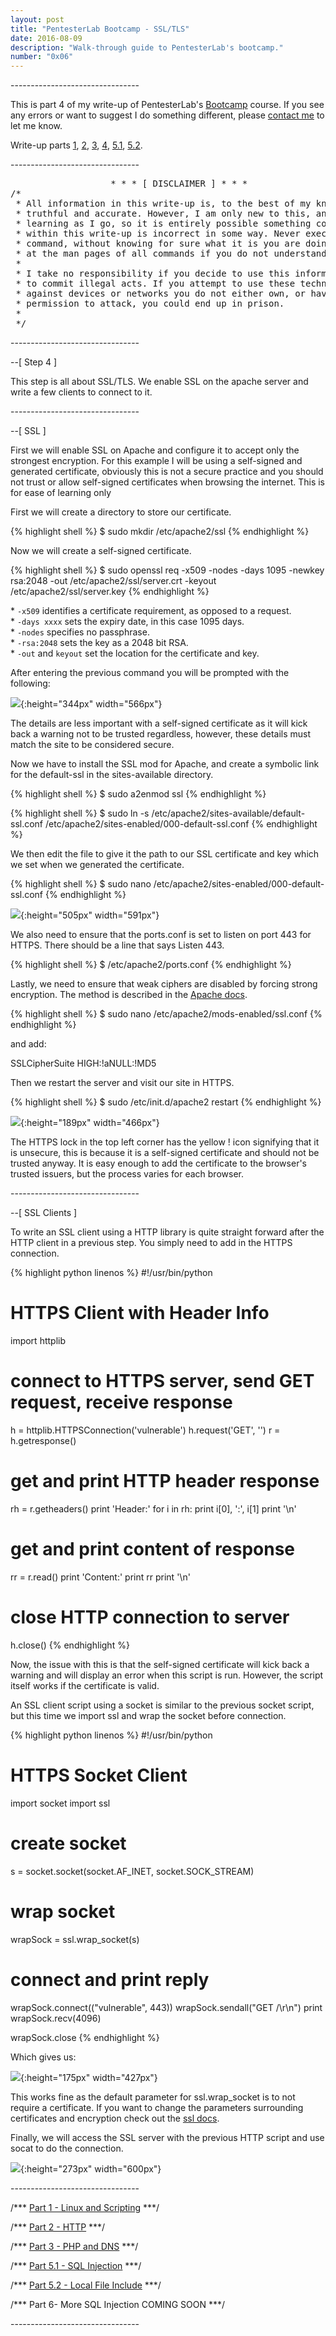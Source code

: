 ```yaml
---
layout: post
title: "PentesterLab Bootcamp - SSL/TLS"
date: 2016-08-09
description: "Walk-through guide to PentesterLab's bootcamp."
number: "0x06"
---
```

\-\-\-\-\-\-\-\-\-\-\-\-\-\-\-\-\-\-\-\-\-\-\-\-\-\-\-\-\-\-\-\-

This is part 4 of my write-up of PentesterLab's [Bootcamp](https://pentesterlab.com/bootcamp) course. If you see any errors or want to suggest I do something different, please [contact me](https://www.maxmunday.com/contact/) to let me know.

Write-up parts [1](https://www.maxmunday.com/blog/2016/05/14/pentesterlab-bootcamp-part-1-linux-and-scripting), [2](https://www.maxmunday.com/blog/2016/05/22/pentesterlab-bootcamp-part-2-http), [3](https://www.maxmunday.com/blog/2016/05/27/pentesterlab-bootcamp-part-3-php-and-dns), [4](https://www.maxmunday.com/blog/2016/08/09/pentesterlab-bootcamp-part-4-ssl-tls), [5.1](https://www.maxmunday.com/blog/2017/01/04/pentesterlab-bootcamp-part-5.1-sql-injection), [5.2](https://www.maxmunday.com/blog/2017/01/18/pentesterlab-bootcamp-part-5.2-local-file-include).


\-\-\-\-\-\-\-\-\-\-\-\-\-\-\-\-\-\-\-\-\-\-\-\-\-\-\-\-\-\-\-\-

<pre>
                   * * * [ DISCLAIMER ] * * *
/*
 * All information in this write-up is, to the best of my knowledge,  
 * truthful and accurate. However, I am only new to this, and I am   
 * learning as I go, so it is entirely possible something contained  
 * within this write-up is incorrect in some way. Never execute any  
 * command, without knowing for sure what it is you are doing. Look  
 * at the man pages of all commands if you do not understand them.  
 *
 * I take no responsibility if you decide to use this information   
 * to commit illegal acts. If you attempt to use these techniques  
 * against devices or networks you do not either own, or have    
 * permission to attack, you could end up in prison.  
 *
 */  
</pre>
 
\-\-\-\-\-\-\-\-\-\-\-\-\-\-\-\-\-\-\-\-\-\-\-\-\-\-\-\-\-\-\-\-

\-\-[ Step 4 ]

This step is all about SSL/TLS. We enable SSL on the apache server and write a few clients to connect to it. 

\-\-\-\-\-\-\-\-\-\-\-\-\-\-\-\-\-\-\-\-\-\-\-\-\-\-\-\-\-\-\-\-

\-\-[ SSL ]

First we will enable SSL on Apache and configure it to accept only the strongest encryption. For this example I will be using a self-signed and generated certificate, obviously this is not a secure practice and you should not trust or allow self-signed certificates when browsing the internet. This is for ease of learning only

First we will create a directory to store our certificate.

{% highlight shell %}
$ sudo mkdir /etc/apache2/ssl
{% endhighlight %}

Now we will create a self-signed certificate.

{% highlight shell %}
$ sudo openssl req -x509 -nodes -days 1095 -newkey rsa:2048 -out /etc/apache2/ssl/server.crt -keyout /etc/apache2/ssl/server.key
{% endhighlight %}

\* `-x509` identifies a certificate requirement, as opposed to a request.  
\* `-days xxxx` sets the expiry date, in this case 1095 days.  
\* `-nodes` specifies no passphrase.  
\* `-rsa:2048` sets the key as a 2048 bit RSA.  
\* `-out` and `keyout` set the location for the certificate and key.

After entering the previous command you will be prompted with the following:

![](/pictures/ssl_1.png){:height="344px" width="566px"}

The details are less important with a self-signed certificate as it will kick back a warning not to be trusted regardless, however, these details must match the site to be considered secure.

Now we have to install the SSL mod for Apache, and create a symbolic link for the default-ssl in the sites-available directory.

{% highlight shell %}
$ sudo a2enmod ssl
{% endhighlight %}

{% highlight shell %}
$ sudo ln -s /etc/apache2/sites-available/default-ssl.conf /etc/apache2/sites-enabled/000-default-ssl.conf
{% endhighlight %}

We then edit the file to give it the path to our SSL certificate and key which we set when we generated the certificate.

{% highlight shell %}
$ sudo nano /etc/apache2/sites-enabled/000-default-ssl.conf
{% endhighlight %}

![](/pictures/ssl_2.png){:height="505px" width="591px"}

We also need to ensure that the ports.conf is set to listen on port 443 for HTTPS. There should be a line that says Listen 443.

{% highlight shell %}
$ /etc/apache2/ports.conf
{% endhighlight %}

Lastly, we need to ensure that weak ciphers are disabled by forcing strong encryption. The method is described in the [Apache docs](https://httpd.apache.org/docs/2.4/ssl/ssl_howto.html#onlystrong).

{% highlight shell %}
$ sudo nano /etc/apache2/mods-enabled/ssl.conf
{% endhighlight %}

and add: 

SSLCipherSuite HIGH:!aNULL:!MD5

Then we restart the server and visit our site in HTTPS.

{% highlight shell %}
$ sudo /etc/init.d/apache2 restart
{% endhighlight %}

![](/pictures/ssl_3.png){:height="189px" width="466px"}

The HTTPS lock in the top left corner has the yellow ! icon signifying that it is unsecure, this is because it is a self-signed certificate and should not be trusted anyway. It is easy enough to add the certificate to the browser's trusted issuers, but the process varies for each browser.

\-\-\-\-\-\-\-\-\-\-\-\-\-\-\-\-\-\-\-\-\-\-\-\-\-\-\-\-\-\-\-\-

\-\-[ SSL Clients ]

To write an SSL client using a HTTP library is quite straight forward after the HTTP client in a previous step. You simply need to add in the HTTPS connection.

{% highlight python linenos %}
#!/usr/bin/python
# HTTPS Client with Header Info

import httplib

# connect to HTTPS server, send GET request, receive response
h = httplib.HTTPSConnection('vulnerable')
h.request('GET', '')
r = h.getresponse()

# get and print HTTP header response
rh = r.getheaders()
print 'Header:'
for i in rh:
    print i[0], ':', i[1]
print '\n'

# get and print content of response
rr = r.read()
print 'Content:'
print rr
print '\n'

# close HTTP connection to server
h.close()
{% endhighlight %}

Now, the issue with this is that the self-signed certificate will kick back a warning and will display an error when this script is run. However, the script itself works if the certificate is valid.

An SSL client script using a socket is similar to the previous socket script, but this time we import ssl and wrap the socket before connection. 

{% highlight python linenos %}
#!/usr/bin/python
# HTTPS Socket Client 

import socket
import ssl

# create socket
s = socket.socket(socket.AF_INET, socket.SOCK_STREAM)

# wrap socket
wrapSock = ssl.wrap_socket(s)

# connect and print reply
wrapSock.connect(("vulnerable", 443))
wrapSock.sendall("GET /\r\n")
print wrapSock.recv(4096)

wrapSock.close
{% endhighlight %}

Which gives us:

![](/pictures/ssl_6.png){:height="175px" width="427px"}

This works fine as the default parameter for ssl.wrap_socket is to not require a certificate. If you want to change the parameters surrounding certificates and encryption check out the [ssl docs](https://docs.python.org/2/library/ssl.html).

Finally, we will access the SSL server with the previous HTTP script and use socat to do the connection. 

![](/pictures/socat_1.png){:height="273px" width="600px"}

\-\-\-\-\-\-\-\-\-\-\-\-\-\-\-\-\-\-\-\-\-\-\-\-\-\-\-\-\-\-\-\-

/*\*\* [Part 1 - Linux and Scripting](https://www.maxmunday.com/blog/2016/05/14/pentesterlab-bootcamp-part-1-linux-and-scripting) \*\*\*/

/*\*\* [Part 2 - HTTP](https://www.maxmunday.com/blog/2016/05/22/pentesterlab-bootcamp-part-2-http) \*\*\*/

/*\*\* [Part 3 - PHP and DNS](https://www.maxmunday.com/blog/2016/05/27/pentesterlab-bootcamp-part-3-php-and-dns) \*\*\*/

/*\*\* [Part 5.1 - SQL Injection](https://www.maxmunday.com/blog/2017/01/04/pentesterlab-bootcamp-part-5.1-sql-injection) \*\*\*/

/*\*\* [Part 5.2 - Local File Include](https://www.maxmunday.com/blog/2017/01/18/pentesterlab-bootcamp-part-5.2-local-file-include) \*\*\*/

/*\*\* Part 6- More SQL Injection COMING SOON \*\*\*/

\-\-\-\-\-\-\-\-\-\-\-\-\-\-\-\-\-\-\-\-\-\-\-\-\-\-\-\-\-\-\-\-
